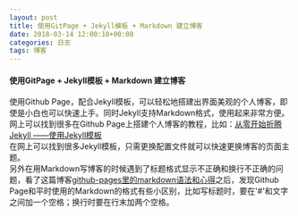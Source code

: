 ```yaml
---
layout: post
title: 使用GitPage + Jekyll模板 + Markdown 建立博客
date: 2018-03-14 12:00:10+00:00
categories: 日志
tags: 博客
---
```

#### 使用GitPage + Jekyll模板 + Markdown 建立博客
使用Github Page，配合Jekyll模板，可以轻松地搭建出界面美观的个人博客，即使是小白也可以快速上手。同时Jekyll支持Markdown格式，使用起来非常方便。  
网上可以找到很多在Github Page上搭建个人博客的教程，比如：[从零开始折腾Jekyll
——使用Jekyll模板](http://bluebiu.com/blog/learn-to-use-jekyll.html#%E4%B8%80github-pages)  
在网上可以找到很多Jekyll模板，只需更换配置文件就可以快速更换博客的页面主题。  
另外在用Markdown写博客的时候遇到了标题格式显示不正确和换行不正确的问题，看了这篇博客[github-pages里的markdown语法和心得](https://segmentfault.com/a/1190000004543870)之后，发现Github Page和平时使用的Markdown的格式有些小区别，比如写标题时，要在'#'和文字之间加一个空格；换行时要在行末加两个空格。  
